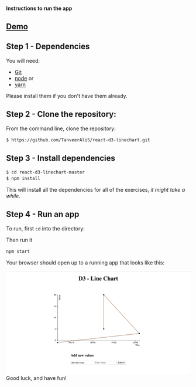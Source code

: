 #### Instructions to run the app

## [Demo](https://reactd3linechart-zmxvctngkz.now.sh/)
## Step 1 - Dependencies

You will need:

* [Git](http://git-scm.com/downloads)
* [node](https://nodejs.org/) or
* [yarn](https://yarnpkg.com/en/docs/install)

Please install them if you don't have them already.

## Step 2 - Clone the repository:

From the command line, clone the repository:

```sh
$ https://github.com/TanveerAliS/react-d3-linechart.git
```

## Step 3 - Install dependencies

```sh
$ cd react-d3-linechart-master
$ npm install
```

This will install all the dependencies for all of the exercises, _it might take a while_.

## Step 4 - Run an app

To run, first `cd` into the directory:

Then run it

```sh
npm start
```

Your browser should open up to a running app that looks like this:

![screenshot](./ScreenShot.png)
Good luck, and have fun!

